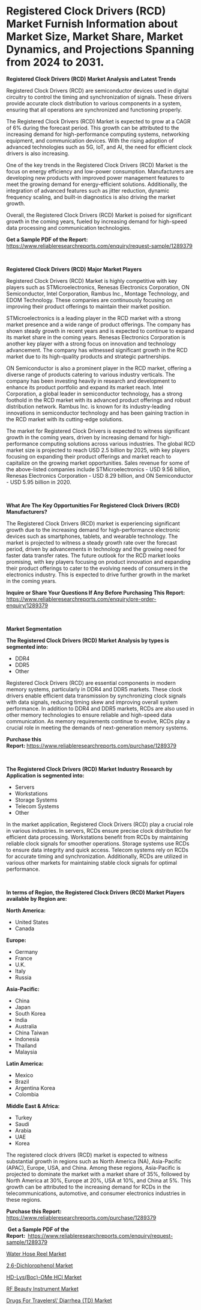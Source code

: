 <p><h1>Registered Clock Drivers (RCD) Market Furnish Information about Market Size, Market Share, Market Dynamics, and Projections Spanning from 2024 to 2031.</h1></p><p><strong>Registered Clock Drivers (RCD) Market Analysis and Latest Trends</strong></p>
<p><p>Registered Clock Drivers (RCD) are semiconductor devices used in digital circuitry to control the timing and synchronization of signals. These drivers provide accurate clock distribution to various components in a system, ensuring that all operations are synchronized and functioning properly.</p><p>The Registered Clock Drivers (RCD) Market is expected to grow at a CAGR of 6% during the forecast period. This growth can be attributed to the increasing demand for high-performance computing systems, networking equipment, and communication devices. With the rising adoption of advanced technologies such as 5G, IoT, and AI, the need for efficient clock drivers is also increasing.</p><p>One of the key trends in the Registered Clock Drivers (RCD) Market is the focus on energy efficiency and low-power consumption. Manufacturers are developing new products with improved power management features to meet the growing demand for energy-efficient solutions. Additionally, the integration of advanced features such as jitter reduction, dynamic frequency scaling, and built-in diagnostics is also driving the market growth.</p><p>Overall, the Registered Clock Drivers (RCD) Market is poised for significant growth in the coming years, fueled by increasing demand for high-speed data processing and communication technologies.</p></p>
<p><strong>Get a Sample PDF of the Report:&nbsp;</strong> <a href="https://www.reliableresearchreports.com/enquiry/request-sample/1289379">https://www.reliableresearchreports.com/enquiry/request-sample/1289379</a></p>
<p>&nbsp;</p>
<p><strong>Registered Clock Drivers (RCD) Major Market Players</strong></p>
<p><p>Registered Clock Drivers (RCD) Market is highly competitive with key players such as STMicroelectronics, Renesas Electronics Corporation, ON Semiconductor, Intel Corporation, Rambus Inc., Montage Technology, and EDOM Technology. These companies are continuously focusing on improving their product offerings to maintain their market position.</p><p>STMicroelectronics is a leading player in the RCD market with a strong market presence and a wide range of product offerings. The company has shown steady growth in recent years and is expected to continue to expand its market share in the coming years. Renesas Electronics Corporation is another key player with a strong focus on innovation and technology advancement. The company has witnessed significant growth in the RCD market due to its high-quality products and strategic partnerships.</p><p>ON Semiconductor is also a prominent player in the RCD market, offering a diverse range of products catering to various industry verticals. The company has been investing heavily in research and development to enhance its product portfolio and expand its market reach. Intel Corporation, a global leader in semiconductor technology, has a strong foothold in the RCD market with its advanced product offerings and robust distribution network. Rambus Inc. is known for its industry-leading innovations in semiconductor technology and has been gaining traction in the RCD market with its cutting-edge solutions.</p><p>The market for Registered Clock Drivers is expected to witness significant growth in the coming years, driven by increasing demand for high-performance computing solutions across various industries. The global RCD market size is projected to reach USD 2.5 billion by 2025, with key players focusing on expanding their product offerings and market reach to capitalize on the growing market opportunities. Sales revenue for some of the above-listed companies include STMicroelectronics - USD 9.56 billion, Renesas Electronics Corporation - USD 8.29 billion, and ON Semiconductor - USD 5.95 billion in 2020.</p></p>
<p>&nbsp;</p>
<p><strong>What Are The Key Opportunities For Registered Clock Drivers (RCD) Manufacturers?</strong></p>
<p><p>The Registered Clock Drivers (RCD) market is experiencing significant growth due to the increasing demand for high-performance electronic devices such as smartphones, tablets, and wearable technology. The market is projected to witness a steady growth rate over the forecast period, driven by advancements in technology and the growing need for faster data transfer rates. The future outlook for the RCD market looks promising, with key players focusing on product innovation and expanding their product offerings to cater to the evolving needs of consumers in the electronics industry. This is expected to drive further growth in the market in the coming years.</p></p>
<p><strong>Inquire or Share Your Questions If Any Before Purchasing This Report:</strong> <a href="https://www.reliableresearchreports.com/enquiry/pre-order-enquiry/1289379">https://www.reliableresearchreports.com/enquiry/pre-order-enquiry/1289379</a></p>
<p>&nbsp;</p>
<p><strong>Market Segmentation</strong></p>
<p><strong>The Registered Clock Drivers (RCD) Market Analysis by types is segmented into:</strong></p>
<p><ul><li>DDR4</li><li>DDR5</li><li>Other</li></ul></p>
<p><p>Registered Clock Drivers (RCD) are essential components in modern memory systems, particularly in DDR4 and DDR5 markets. These clock drivers enable efficient data transmission by synchronizing clock signals with data signals, reducing timing skew and improving overall system performance. In addition to DDR4 and DDR5 markets, RCDs are also used in other memory technologies to ensure reliable and high-speed data communication. As memory requirements continue to evolve, RCDs play a crucial role in meeting the demands of next-generation memory systems.</p></p>
<p><strong>Purchase this Report:&nbsp;</strong><a href="https://www.reliableresearchreports.com/purchase/1289379">https://www.reliableresearchreports.com/purchase/1289379</a></p>
<p>&nbsp;</p>
<p><strong>The Registered Clock Drivers (RCD) Market Industry Research by Application is segmented into:</strong></p>
<p><ul><li>Servers</li><li>Workstations</li><li>Storage Systems</li><li>Telecom Systems</li><li>Other</li></ul></p>
<p><p>In the market application, Registered Clock Drivers (RCD) play a crucial role in various industries. In servers, RCDs ensure precise clock distribution for efficient data processing. Workstations benefit from RCDs by maintaining reliable clock signals for smoother operations. Storage systems use RCDs to ensure data integrity and quick access. Telecom systems rely on RCDs for accurate timing and synchronization. Additionally, RCDs are utilized in various other markets for maintaining stable clock signals for optimal performance.</p></p>
<p>&nbsp;</p>
<p><strong>In terms of Region, the Registered Clock Drivers (RCD) Market Players available by Region are:</strong></p>
<p>
    <p> <strong> North America: </strong>
        <ul>
            <li>United States</li>
            <li>Canada</li>
        </ul>
        </p> 
    <p> <strong> Europe: </strong>
        <ul>
            <li>Germany</li>
            <li>France</li>
            <li>U.K.</li>
            <li>Italy</li>
            <li>Russia</li>
        </ul>
        </p> 
    <p> <strong> Asia-Pacific: </strong>
        <ul>
            <li>China</li>
            <li>Japan</li>
            <li>South Korea</li>
            <li>India</li>
            <li>Australia</li>
            <li>China Taiwan</li>
            <li>Indonesia</li>
            <li>Thailand</li>
            <li>Malaysia</li>
        </ul>
        </p> 
    <p> <strong> Latin America: </strong>
        <ul>
            <li>Mexico</li>
            <li>Brazil</li>
            <li>Argentina Korea</li>
            <li>Colombia</li>
        </ul>
        </p> 
    <p> <strong> Middle East & Africa: </strong>
        <ul>
            <li>Turkey</li>
            <li>Saudi</li>
            <li>Arabia</li>
            <li>UAE</li>
            <li>Korea</li>
        </ul>
    </p>
    </p>
<p><p>The registered clock drivers (RCD) market is expected to witness substantial growth in regions such as North America (NA), Asia-Pacific (APAC), Europe, USA, and China. Among these regions, Asia-Pacific is projected to dominate the market with a market share of 35%, followed by North America at 30%, Europe at 20%, USA at 10%, and China at 5%. This growth can be attributed to the increasing demand for RCDs in the telecommunications, automotive, and consumer electronics industries in these regions.</p></p>
<p><strong>Purchase this Report: </strong><a href="https://www.reliableresearchreports.com/purchase/1289379">https://www.reliableresearchreports.com/purchase/1289379</a></p>
<p>&nbsp;<strong>Get a Sample PDF of the Report:&nbsp;&nbsp;</strong><a href="https://www.reliableresearchreports.com/enquiry/request-sample/1289379">https://www.reliableresearchreports.com/enquiry/request-sample/1289379</a></p>
<p><strong></strong></p>
<p><p><a href="https://view.publitas.com/reportprime-1/water-hose-reel-market-size-growth-outlook-from-2024-to-2031-projecting-at-markets-trends-analysis-by-application-regional-outlook-and-revenue/">Water Hose Reel Market</a></p><p><a href="https://eight-handstand-8fb.notion.site/2-6-Dichlorophenol-Market-Research-Report-Provides-thorough-Industry-Overview-which-offers-an-In-De-6fdefa4de6cb41dba06076c716c1b770">2,6-Dichlorophenol Market</a></p><p><a href="https://simplistic-meeting-7ee.notion.site/HD-Lys-Boc-OMe-HCl-Market-Size-Share-Trends-Analysis-Report-By-Material-By-Type-By-End-user-B-9cc528272e664fd78f46a82832771a15">HD-Lys(Boc)-OMe HCl Market</a></p><p><a href="https://view.publitas.com/reportprime-1/rf-beauty-instrument-market-provides-a-comprehensive-analysis-including-a-macro-overview-of-the-market-as-well-as-micro-details-such-as-market-size-and-competitive-landscape/">RF Beauty Instrument Market</a></p><p><a href="https://skillful-vermicelli-b89.notion.site/Insights-into-Drugs-For-Travelers-Diarrhea-TD-Market-Size-Analysing-Market-Share-Trends-and-G-be1b9aceaabd447c98b7133f68e9d180">Drugs For Travelers\' Diarrhea (TD) Market</a></p></p>